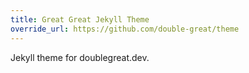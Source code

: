 ```yaml
---
title: Great Great Jekyll Theme
override_url: https://github.com/double-great/theme
---
```


Jekyll theme for doublegreat.dev.

